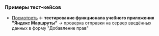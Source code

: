 ### Примеры тест-кейсов
- [Посмотреть](https://github.com/Solution-Found/Solution-Found/tree/master/testcases/assets/testcase-1.png) <- **тестирование функционала учебного приложения "Яндекс Маршруты"** -> проверка отправки на сервер введённых данных в форму "Добавление прав"